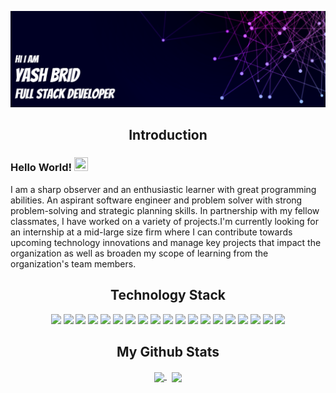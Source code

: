 ![Bannner](https://github.com/bridyash13/bridyash13/blob/main/Banner.png)

<h2 align="center">Introduction</h2>

### Hello World! <img src="https://raw.githubusercontent.com/aemmadi/aemmadi/master/wave.gif" height="22" width="22">
I am a sharp observer and an enthusiastic learner with great programming abilities. An aspirant software engineer and problem solver with strong problem-solving and strategic planning skills. In partnership with my fellow classmates, I have worked on a variety of projects.I'm currently looking for an internship at a mid-large size firm where I can contribute towards upcoming technology innovations and manage key projects that impact the organization as well as broaden my scope of learning from the organization's team members.

<h2 align="center">Technology Stack</h2>

<p align="center">
<img src="https://img.shields.io/badge/C-00599C?style=flat-square&logo=c"/>
<img src="https://img.shields.io/badge/-C++-00599C?style=flat-square&logo=c"/>
<img src="https://img.shields.io/badge/Python-FFD43B?style=flat-square&logo=python"/>
<img src="https://img.shields.io/badge/JavaScript-323330?style=flat-square&logo=javascript"/>
<img src="https://img.shields.io/badge/-java-E34A86?style=flat-square&logo=java"/>
<img src="https://img.shields.io/badge/Dart-0175C2?style=flat-square&logo=dart&logoColor=white"/>
<img src="https://img.shields.io/badge/Flutter-02569B?style=flat-square&logo=flutter&logoColor=white"/>
<img src="https://img.shields.io/badge/-HTML5-E34F26?style=flat-square&logo=html5&logoColor=white"/>
<img src="https://img.shields.io/badge/-CSS3-1572B6?style=flat-square&logo=css3"/>
<img src="https://img.shields.io/badge/-Bootstrap-563D7C?style=flat-square&logo=bootstrap"/>
<img src="https://img.shields.io/badge/Django-092E20?style=flat-square&logo=django"/>
<img src="https://img.shields.io/badge/django%20rest-ff1709?style=flat-square&logo=django"/>
<img src="https://img.shields.io/badge/Jupyter-F37626.svg?&style=flat-square&logo=Jupyter&logoColor=white"/>
<img src="https://img.shields.io/badge/React-20232A?style=flat-square&logo=react"/>
<img src="https://img.shields.io/badge/MySQL-005C84?style=flat-square&logo=mysql&logoColor=white"/>
<img src="https://img.shields.io/badge/SQLite-07405E?style=flat-square&logo=sqlite"/>
<img src="https://img.shields.io/badge/Figma-F24E1E?style=flat-square&logo=figma&logoColor=white"/>
<img src="https://img.shields.io/badge/Colab-F9AB00?style=flat-square&logo=googlecolab&color=525252"/>
<img src="https://img.shields.io/badge/Ubuntu-E95420?style=flat-square&logo=ubuntu&logoColor=white"/>
</p>

<h2 align="center">My Github Stats</h2>

<div align="center">
<a href="">
  <img align="center" src="https://github-readme-stats.vercel.app/api/top-langs/?username=bridyash13&langs_count=3&theme=chartreuse-dark" />
</a>
&nbsp
<a href="">
  <img align="center" src="https://github-readme-stats.vercel.app/api?username=bridyash13&show_icons=true&theme=chartreuse-dark" />
</a>
</div>
